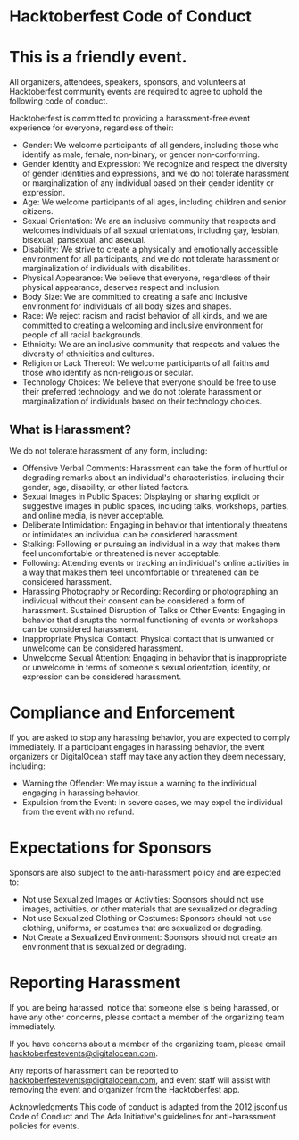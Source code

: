 Hacktoberfest Code of Conduct
================================

# This is a friendly event.

All organizers, attendees, speakers, sponsors, and volunteers at Hacktoberfest community events are required to agree to uphold the following code of conduct.

Hacktoberfest is committed to providing a harassment-free event experience for everyone, regardless of their:

- Gender: We welcome participants of all genders, including those who identify as male, female, non-binary, or gender non-conforming.
- Gender Identity and Expression: We recognize and respect the diversity of gender identities and expressions, and we do not tolerate harassment or marginalization of any individual based on their gender identity or expression.
- Age: We welcome participants of all ages, including children and senior citizens.
- Sexual Orientation: We are an inclusive community that respects and welcomes individuals of all sexual orientations, including gay, lesbian, bisexual, pansexual, and asexual.
- Disability: We strive to create a physically and emotionally accessible environment for all participants, and we do not tolerate harassment or marginalization of individuals with disabilities.
- Physical Appearance: We believe that everyone, regardless of their physical appearance, deserves respect and inclusion.
- Body Size: We are committed to creating a safe and inclusive environment for individuals of all body sizes and shapes.
- Race: We reject racism and racist behavior of all kinds, and we are committed to creating a welcoming and inclusive environment for people of all racial backgrounds.
- Ethnicity: We are an inclusive community that respects and values the diversity of ethnicities and cultures.
- Religion or Lack Thereof: We welcome participants of all faiths and those who identify as non-religious or secular.
- Technology Choices: We believe that everyone should be free to use their preferred technology, and we do not tolerate harassment or marginalization of individuals based on their technology choices.
## What is Harassment?

We do not tolerate harassment of any form, including:

- Offensive Verbal Comments: Harassment can take the form of hurtful or degrading remarks about an individual's characteristics, including their gender, age, disability, or other listed factors.
- Sexual Images in Public Spaces: Displaying or sharing explicit or suggestive images in public spaces, including talks, workshops, parties, and online media, is never acceptable.
- Deliberate Intimidation: Engaging in behavior that intentionally threatens or intimidates an individual can be considered harassment.
- Stalking: Following or pursuing an individual in a way that makes them feel uncomfortable or threatened is never acceptable.
- Following: Attending events or tracking an individual's online activities in a way that makes them feel uncomfortable or threatened can be considered harassment.
- Harassing Photography or Recording: Recording or photographing an individual without their consent can be considered a form of harassment.
Sustained Disruption of Talks or Other Events: Engaging in behavior that disrupts the normal functioning of events or workshops can be considered harassment.
- Inappropriate Physical Contact: Physical contact that is unwanted or unwelcome can be considered harassment.
- Unwelcome Sexual Attention: Engaging in behavior that is inappropriate or unwelcome in terms of someone's sexual orientation, identity, or expression can be considered harassment.
# Compliance and Enforcement

If you are asked to stop any harassing behavior, you are expected to comply immediately. If a participant engages in harassing behavior, the event organizers or DigitalOcean staff may take any action they deem necessary, including:

- Warning the Offender: We may issue a warning to the individual engaging in harassing behavior.
- Expulsion from the Event: In severe cases, we may expel the individual from the event with no refund.
# Expectations for Sponsors

Sponsors are also subject to the anti-harassment policy and are expected to:

- Not use Sexualized Images or Activities: Sponsors should not use images, activities, or other materials that are sexualized or degrading.
- Not use Sexualized Clothing or Costumes: Sponsors should not use clothing, uniforms, or costumes that are sexualized or degrading.
- Not Create a Sexualized Environment: Sponsors should not create an environment that is sexualized or degrading.

# Reporting Harassment
If you are being harassed, notice that someone else is being harassed, or have any other concerns, please contact a member of the organizing team immediately.

If you have concerns about a member of the organizing team, please email hacktoberfestevents@digitalocean.com.

Any reports of harassment can be reported to hacktoberfestevents@digitalocean.com, and event staff will assist with removing the event and organizer from the Hacktoberfest app.

Acknowledgments
This code of conduct is adapted from the 2012.jsconf.us Code of Conduct and The Ada Initiative's guidelines for anti-harassment policies for events.

